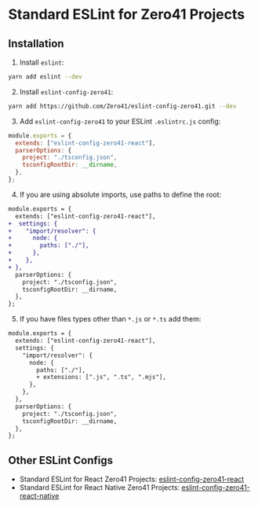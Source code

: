 # Standard ESLint for Zero41 Projects

## Installation

1. Install `eslint`:
  ```sh
  yarn add eslint --dev
  ```
  
2. Install `eslint-config-zero41`:
  ```sh
  yarn add https://github.com/Zero41/eslint-config-zero41.git --dev
  ```

3. Add `eslint-config-zero41` to your ESLint `.eslintrc.js` config:
  ```javascript
  module.exports = {
    extends: ["eslint-config-zero41-react"],
    parserOptions: {
      project: "./tsconfig.json",
      tsconfigRootDir: __dirname,
    },
  };
  ```

4. If you are using absolute imports, use paths to define the root:
  ```diff
  module.exports = {
    extends: ["eslint-config-zero41-react"],
  +  settings: {
  +    "import/resolver": {
  +      node: {
  +        paths: ["./"],
  +      },
  +    },
  + },
    parserOptions: {
      project: "./tsconfig.json",
      tsconfigRootDir: __dirname,
    },
  };
  ```
  
5. If you have files types other than `*.js` or `*.ts` add them:
  ```diff
  module.exports = {
    extends: ["eslint-config-zero41-react"],
    settings: {
      "import/resolver": {
        node: {
          paths: ["./"],
          + extensions: [".js", ".ts", ".mjs"],
        },
      },
    },
    parserOptions: {
      project: "./tsconfig.json",
      tsconfigRootDir: __dirname,
    },
  };
  ```
## Other ESLint Configs
- Standard ESLint for React Zero41 Projects: [eslint-config-zero41-react](https://github.com/Zero41/eslint-config-zero41-react)
- Standard ESLint for React Native Zero41 Projects: [eslint-config-zero41-react-native](https://github.com/Zero41/eslint-config-zero41-react-native)
